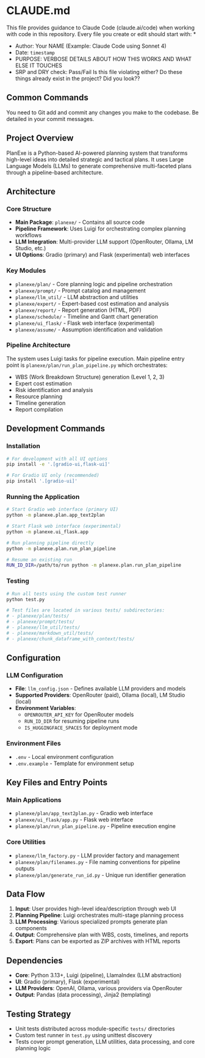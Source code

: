 # CLAUDE.md

This file provides guidance to Claude Code (claude.ai/code) when working with code in this repository.
Every file you create or edit should start with:
 * 
 * Author: Your NAME  (Example: Claude Code using Sonnet 4)
 * Date: `timestamp`
 * PURPOSE: VERBOSE DETAILS ABOUT HOW THIS WORKS AND WHAT ELSE IT TOUCHES
 * SRP and DRY check: Pass/Fail Is this file violating either? Do these things already exist in the project?  Did you look??
 
## Common Commands
You need to Git add and commit any changes you make to the codebase.  Be detailed in your commit messages.


## Project Overview

PlanExe is a Python-based AI-powered planning system that transforms high-level ideas into detailed strategic and tactical plans. It uses Large Language Models (LLMs) to generate comprehensive multi-faceted plans through a pipeline-based architecture.

## Architecture

### Core Structure
- **Main Package**: `planexe/` - Contains all source code
- **Pipeline Framework**: Uses Luigi for orchestrating complex planning workflows
- **LLM Integration**: Multi-provider LLM support (OpenRouter, Ollama, LM Studio, etc.)
- **UI Options**: Gradio (primary) and Flask (experimental) web interfaces

### Key Modules
- `planexe/plan/` - Core planning logic and pipeline orchestration
- `planexe/prompt/` - Prompt catalog and management
- `planexe/llm_util/` - LLM abstraction and utilities
- `planexe/expert/` - Expert-based cost estimation and analysis
- `planexe/report/` - Report generation (HTML, PDF)
- `planexe/schedule/` - Timeline and Gantt chart generation
- `planexe/ui_flask/` - Flask web interface (experimental)
- `planexe/assume/` - Assumption identification and validation

### Pipeline Architecture
The system uses Luigi tasks for pipeline execution. Main pipeline entry point is `planexe/plan/run_plan_pipeline.py` which orchestrates:
- WBS (Work Breakdown Structure) generation (Level 1, 2, 3)
- Expert cost estimation
- Risk identification and analysis
- Resource planning
- Timeline generation
- Report compilation

## Development Commands

### Installation
```bash
# For development with all UI options
pip install -e '.[gradio-ui,flask-ui]'

# For Gradio UI only (recommended)
pip install '.[gradio-ui]'
```

### Running the Application
```bash
# Start Gradio web interface (primary UI)
python -m planexe.plan.app_text2plan

# Start Flask web interface (experimental)
python -m planexe.ui_flask.app

# Run planning pipeline directly
python -m planexe.plan.run_plan_pipeline

# Resume an existing run
RUN_ID_DIR=/path/to/run python -m planexe.plan.run_plan_pipeline
```

### Testing
```bash
# Run all tests using the custom test runner
python test.py

# Test files are located in various tests/ subdirectories:
# - planexe/plan/tests/
# - planexe/prompt/tests/
# - planexe/llm_util/tests/
# - planexe/markdown_util/tests/
# - planexe/chunk_dataframe_with_context/tests/
```

## Configuration

### LLM Configuration
- **File**: `llm_config.json` - Defines available LLM providers and models
- **Supported Providers**: OpenRouter (paid), Ollama (local), LM Studio (local)
- **Environment Variables**:
  - `OPENROUTER_API_KEY` for OpenRouter models
  - `RUN_ID_DIR` for resuming pipeline runs
  - `IS_HUGGINGFACE_SPACES` for deployment mode

### Environment Files
- `.env` - Local environment configuration
- `.env.example` - Template for environment setup

## Key Files and Entry Points

### Main Applications
- `planexe/plan/app_text2plan.py` - Gradio web interface
- `planexe/ui_flask/app.py` - Flask web interface
- `planexe/plan/run_plan_pipeline.py` - Pipeline execution engine

### Core Utilities
- `planexe/llm_factory.py` - LLM provider factory and management
- `planexe/plan/filenames.py` - File naming conventions for pipeline outputs
- `planexe/plan/generate_run_id.py` - Unique run identifier generation

## Data Flow

1. **Input**: User provides high-level idea/description through web UI
2. **Planning Pipeline**: Luigi orchestrates multi-stage planning process
3. **LLM Processing**: Various specialized prompts generate plan components
4. **Output**: Comprehensive plan with WBS, costs, timelines, and reports
5. **Export**: Plans can be exported as ZIP archives with HTML reports

## Dependencies

- **Core**: Python 3.13+, Luigi (pipeline), LlamaIndex (LLM abstraction)
- **UI**: Gradio (primary), Flask (experimental)
- **LLM Providers**: OpenAI, Ollama, various providers via OpenRouter
- **Output**: Pandas (data processing), Jinja2 (templating)

## Testing Strategy

- Unit tests distributed across module-specific `tests/` directories
- Custom test runner in `test.py` using unittest discovery
- Tests cover prompt generation, LLM utilities, data processing, and core planning logic